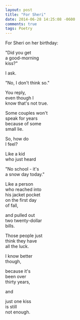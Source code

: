 ```yaml
---
layout: post
title: "For Sheri"
date: 2014-06-28 14:25:08 -0600
comments: true
tags: Poetry
---
```


For Sheri on her birthday:

"Did you get  
a good-morning  
kiss?" 

I ask.

"No, I don't think so."

You reply,  
even though I   
know that's not true.

Some couples won't  
speak for years  
because of some  
small lie.

So, how do  
I feel?

Like a kid  
who just heard

"No school - it's  
a snow day today."  

Like a person  
who reached into  
his jacket pocket  
on the first day  
of fall,

and pulled out  
two twenty-dollar  
bills.

Those people just  
think they have  
all the luck.

I know better  
though,  

because it's  
been over  
thirty years,  

and

just one kiss  
is still  
not enough.


